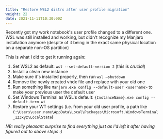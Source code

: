 ```yaml
---
title: "Restore WSL2 distro after user profile migration"
weight: 22
date: 2021-11-11T10:30:00Z
---
```


Recently got my work notebook's user profile changed to a different one. WSL was still installed and working, but didn't recognize my Manjaro installation anymore (despite of it being in the exact same physical location on a separate non-OS partition)

This is what I did to get it running again:

1. Set WSL2 as default: `wsl --set-default-version 2` (this is _crucial_)
2. Install a clean new instance
3. Make sure it's installed properly, then run `wsl —shutdown`
4. Remove the newly created vhdx file and replace with your old one
5. Run something like `Manjaro.exe config --default-user <username>` to make your previous user the default user
6. Set Windows Terminal as WSL's default: `{InstanceName}.exe config --default-term wt`
7. Restore your WT settings (i.e. from your old user profile, a path like `C:\Users\user.name\AppData\Local\Packages\Microsoft.WindowsTerminal_123xyz\LocalState`)

_NB: really pleasant surprise to find everything just as I'd left it after having figured out to above steps :)_